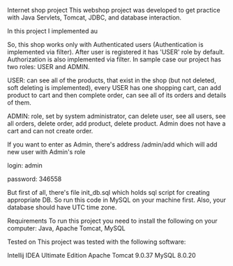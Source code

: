 Internet shop project
This webshop project was developed to get practice with Java Servlets, Tomcat, JDBC, and database interaction.

In this project I implemented au

So, this shop works only with Authenticated users (Authentication is implemented via filter). After user is registered it has 'USER' role by default. Authorization is also implemented via filter. In sample case our project has two roles: USER and ADMIN.

USER:
can see all of the products, that exist in the shop (but not deleted, soft deleting is implemented), every USER has one shopping cart, can add product to cart and then complete order, can see all of its orders and details of them.

ADMIN:
role, set by system administrator, can delete user, see all users, see all orders, delete order, add product, delete product. Admin does not have a cart and can not create order.

If you want to enter as Admin, there's address /admin/add which will add new user with Admin's role

login: admin

password: 346558

But first of all, there's file init_db.sql which holds sql script for creating appropriate DB. So run this code in MySQL on your machine first. Also, your database should have UTC time zone.

Requirements
To run this project you need to install the following on your computer: Java, Apache Tomcat, MySQL

Tested on
This project was tested with the following software:

Intellij IDEA Ultimate Edition
Apache Tomcat 9.0.37
MySQL 8.0.20
